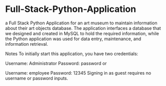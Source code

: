 # Full-Stack-Python-Application

a Full Stack Python Application for an art museum to maintain information about their art objects database. The application interfaces a database that we designed and created in MySQL to hold the required information, while the Python application was used for data entry, maintenance, and information retrieval.

Notes
To initially start this application, you have two credentials:

Username: Administrator
Password: password
or

Username: employee
Password: 12345
Signing in as guest requires no username or password inputs.
